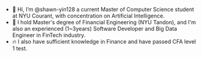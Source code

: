 - 👋 Hi, I’m @shawn-yin128 a current Master of Computer Science student at NYU Courant, with concentration on Artificial Intelligence.
- 👀 I hold Master's degree of Financial Engineering (NYU Tandon), and I'm also an experienced (1~3years) Software Developer and Big Data Engineer in FinTech industry.
- 🔥 I also have sufficient knowledge in Finance and have passed CFA level 1 test.

<!---
shawn-yin128/shawn-yin128 is a ✨ special ✨ repository because its `README.md` (this file) appears on your GitHub profile.
You can click the Preview link to take a look at your changes.
--->
